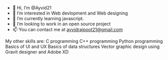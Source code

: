 - 👋 Hi, I’m @Ayvid21
- 👀 I’m interested in Web devlopment and Web designing
- 🌱 I’m currently learning javascript.
- 💞️ I’m looking to work in an open source project
- 📫 You can contact me at ayvidrajpoot21@gmail.com

My other skills are:
C programming
C++ programming
Python programming
Basics of UI and UX
Basics of data structures
Vector graphic design using Gravit designer and Adobe XD
